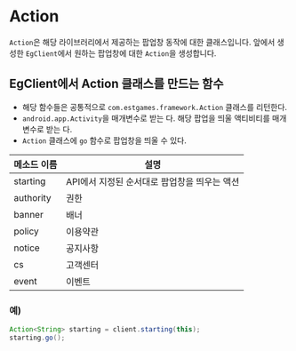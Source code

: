# Action

`Action`은 해당 라이브러리에서 제공하는 팝업창 동작에 대한 클래스입니다.
앞에서 생성한 `EgClient`에서 원하는 팝업창에 대한 `Action`을 생성합니다.

## EgClient에서 Action 클래스를 만드는 함수

* 해당 함수들은 공통적으로 `com.estgames.framework.Action` 클래스를 리턴한다.
* `android.app.Activity`을 매개변수로 받는 다. 해당 팝업을 띄울 액티비티를 매개변수로 받는 다.
* `Action` 클래스에 `go` 함수로 팝업창을 띄울 수 있다.

| 메소드 이름 | 설명 |
|-|-|
|starting|API에서 지정된 순서대로 팝업창을 띄우는 액션|
|authority|권한|
|banner|배너|
|policy|이용약관|
|notice|공지사항|
|cs|고객센터|
|event|이벤트|


 ### 예)

 ```java
Action<String> starting = client.starting(this);
starting.go();
 ```